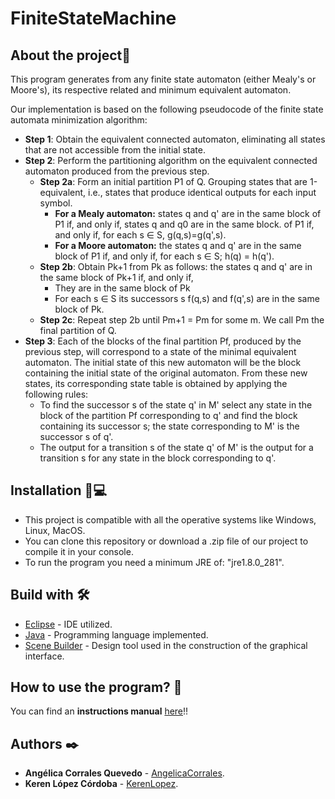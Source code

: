 # FiniteStateMachine
## About the project🚀
This program generates from any finite state automaton (either Mealy's or Moore's), its respective related and minimum equivalent automaton.

Our implementation is based on the following pseudocode of the finite state automata minimization algorithm:
* **Step 1**: Obtain the equivalent connected automaton, eliminating all states that are not accessible from the initial state.
* **Step 2**: Perform the partitioning algorithm on the equivalent connected automaton produced from the previous step.
  * **Step 2a**: Form an initial partition P1 of Q. Grouping states that are 1-equivalent, i.e., states that produce identical outputs for each input symbol.
    * **For a Mealy automaton:** states q and q' are in the same block of P1 if, and only if, states q and q0 are in the same block. of P1 if, and only if, for each s ∈ S, g(q,s)=g(q',s).
    * **For a Moore automaton:** the states q and q' are in the same block of P1 if, and only if, for each s ∈ S; h(q) = h(q').
  * **Step 2b**: Obtain Pk+1 from Pk as follows: the states q and q' are in the same block of Pk+1 if, and only if,
    * They are in the same block of Pk
    * For each s ∈ S its successors s f(q,s) and f(q',s) are in the same block of Pk.
  * **Step 2c**: Repeat step 2b until Pm+1 = Pm for some m. We call Pm the final partition of Q.
* **Step 3**: Each of the blocks of the final partition Pf, produced by the previous step, will correspond to a state of the minimal equivalent automaton. The initial state of this new automaton will be the block containing the initial state of the original automaton. From these new states, its corresponding state table is obtained by applying the following rules:
   * To find the successor s of the state q' in M' select any state in the block of the partition Pf corresponding to q' and find the block containing its successor s; the state corresponding to M' is the successor s of q'.
   * The output for a transition s of the state q' of M' is the output for a transition s for any state in the block corresponding to q'.
    
## Installation 🔧💻
* This project is compatible with all the operative systems like Windows, Linux, MacOS.
* You can clone this repository or download a .zip file of our project to compile it in your console. 
* To run the program you need a minimum JRE of: "jre1.8.0_281". 
    
## Build with 🛠️
* [Eclipse](https://www.eclipse.org/downloads/) - IDE utilized.
* [Java](https://www.oracle.com/co/java/technologies/javase/javase-jdk8-downloads.html) - Programming language implemented.
* [Scene Builder](https://gluonhq.com/products/scene-builder/) - Design tool used in the construction of the graphical interface.

## How to use the program? 📌
You can find an **instructions manual** [here](https://github.com/AngelicaCorrales/FiniteStateMachine/docs/Instructions.pdf)!!

## Authors ✒️
* **Angélica Corrales Quevedo** - [AngelicaCorrales](https://github.com/AngelicaCorrales).
* **Keren López Córdoba** - [KerenLopez](https://github.com/KerenLopez).
